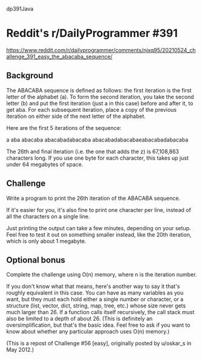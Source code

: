 dp391Java
# Reddit's r/DailyProgrammer #391
https://www.reddit.com/r/dailyprogrammer/comments/njxq95/20210524_challenge_391_easy_the_abacaba_sequence/

## Background
The ABACABA sequence is defined as follows: the first iteration is the first letter of the alphabet (a). To form the second iteration, you take the second letter (b) and put the first iteration (just a in this case) before and after it, to get aba. For each subsequent iteration, place a copy of the previous iteration on either side of the next letter of the alphabet.

Here are the first 5 iterations of the sequence:

a
aba
abacaba
abacabadabacaba
abacabadabacabaeabacabadabacaba

The 26th and final iteration (i.e. the one that adds the z) is 67,108,863 characters long. If you use one byte for each character, this takes up just under 64 megabytes of space.

## Challenge
Write a program to print the 26th iteration of the ABACABA sequence.

If it's easier for you, it's also fine to print one character per line, instead of all the characters on a single line.

Just printing the output can take a few minutes, depending on your setup. Feel free to test it out on something smaller instead, like the 20th iteration, which is only about 1 megabyte.

## Optional bonus
Complete the challenge using O(n) memory, where n is the iteration number.

If you don't know what that means, here's another way to say it that's roughly equivalent in this case. You can have as many variables as you want, but they must each hold either a single number or character, or a structure (list, vector, dict, string, map, tree, etc.) whose size never gets much larger than 26. If a function calls itself recursively, the call stack must also be limited to a depth of about 26. (This is definitely an oversimplification, but that's the basic idea. Feel free to ask if you want to know about whether any particular approach uses O(n) memory.)

(This is a repost of Challenge #56 [easy], originally posted by u/oskar_s in May 2012.)
